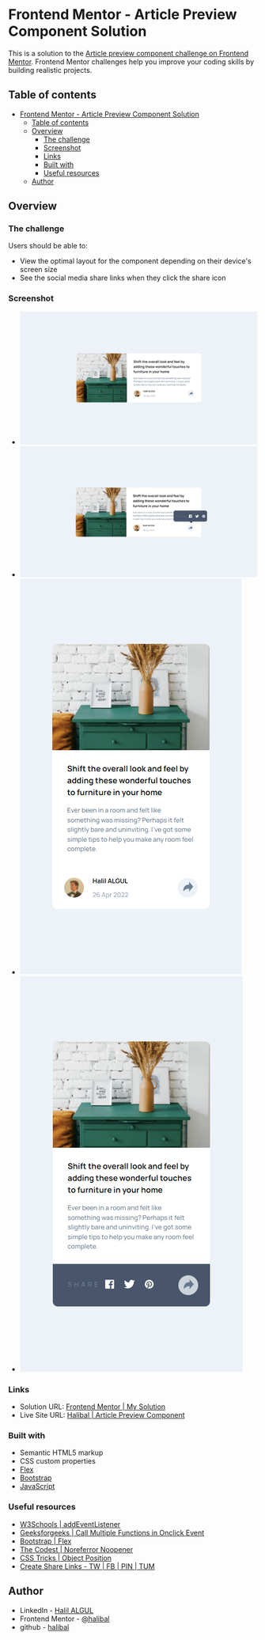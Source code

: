 # Frontend Mentor - Article Preview Component Solution

This is a solution to the [Article preview component challenge on Frontend Mentor](https://www.frontendmentor.io/challenges/article-preview-component-dYBN_pYFT). Frontend Mentor challenges help you improve your coding skills by building realistic projects.

## Table of contents

- [Frontend Mentor - Article Preview Component Solution](#frontend-mentor---article-preview-component-solution)
  - [Table of contents](#table-of-contents)
  - [Overview](#overview)
    - [The challenge](#the-challenge)
    - [Screenshot](#screenshot)
    - [Links](#links)
    - [Built with](#built-with)
    - [Useful resources](#useful-resources)
  - [Author](#author)

## Overview

### The challenge

Users should be able to:

- View the optimal layout for the component depending on their device's screen size
- See the social media share links when they click the share icon

### Screenshot

- ![Desktop Version](./images/article_preview_component_desktop_screenshot.png)
- ![Desktop Version Active State](./images/article_preview_component_desktop_active_state_screenshot.png)
- ![Mobile Version](./images/article_preview_component_mobile_version_screenshot.png)
- ![Desktop Version Active State](./images/article_preview_component_mobile_active_state_screenshot.png)

### Links

- Solution URL: [Frontend Mentor | My Solution](https://www.frontendmentor.io/solutions/interactive-rating-component-html-js-css-bootstrap-r1NJ0ru4q)
- Live Site URL: [Halibal | Article Preview Component](https://halibal.github.io/article-preview-component/)

### Built with

- Semantic HTML5 markup
- CSS custom properties
- [Flex](https://getbootstrap.com/docs/5.0/utilities/flex/)
- [Bootstrap](https://getbootstrap.com/docs/5.1/getting-started/introduction/)
- [JavaScript](https://www.javascript.com)

### Useful resources

- [W3Schools | addEventListener](https://www.w3schools.com/jsref/met_element_addeventlistener.asp)
- [Geeksforgeeks | Call Multiple Functions in Onclick Event](https://www.geeksforgeeks.org/call-multiple-javascript-functions-in-onclick-event/)
- [Bootstrap | Flex](https://getbootstrap.com/docs/5.0/utilities/flex/)
- [The Codest | Noreferror Noopener](https://thecodest.co/blog/web-app-security-target-_blank-vulnerability)
- [CSS Tricks | Object Position](https://css-tricks.com/almanac/properties/o/object-fit/)
- [Create Share Links - TW | FB | PIN | TUM](https://gist.github.com/chrisjlee/5196139)

## Author

- LinkedIn - [Halil ALGUL](https://www.linkedin.com/in/halilagul/)
- Frontend Mentor - [@halibal](https://www.frontendmentor.io/profile/halibal)
- github - [halibal](https://github.com/halibal)
